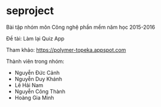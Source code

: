 # seproject
Bài tập nhóm môn Công nghệ phần mềm năm học 2015-2016

Đề tài: Làm lại Quiz App

Tham khảo: https://polymer-topeka.appspot.com

Thành viên trong nhóm:
 - Nguyễn Đức Cảnh
 - Nguyễn Duy Khánh
 - Lê Hải Nam
 - Nguyễn Công Thành
 - Hoàng Gia Minh
